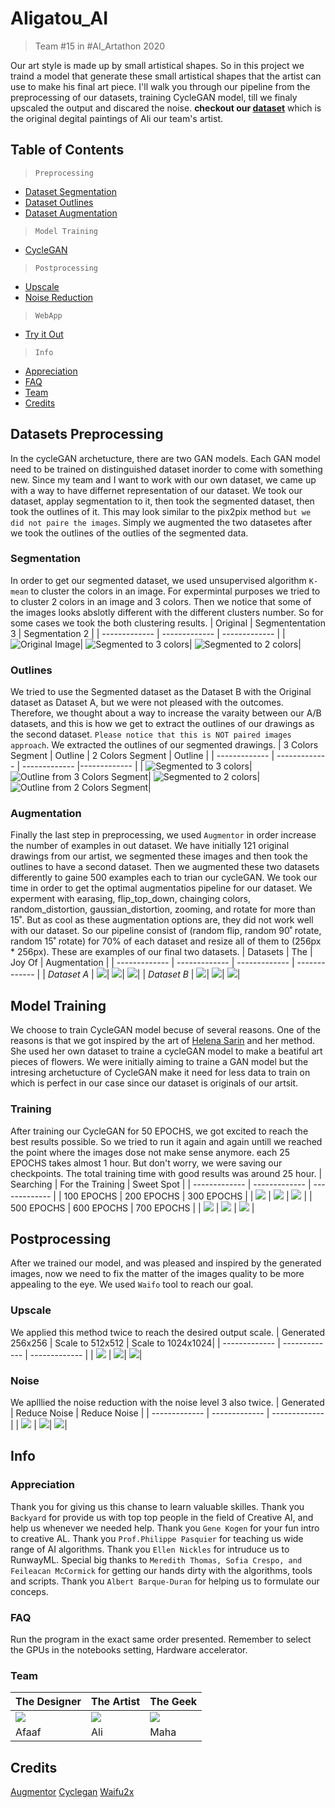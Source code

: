 # AIigatou_AI
> Team #15 in #AI_Artathon 2020

Our art style is made up by small artistical shapes. So in this project we traind a model that generate these small artistical shapes that the artist can use to make his final art piece. I'll walk you through our pipeline from the preprocessing of our datasets, training CycleGAN model, till we finaly upscaled the output and discared the noise. **checkout our [dataset](https://drive.google.com/drive/folders/1KKrFin2dVa_hObgy3ihSyd_K7xtYSWsh?usp=sharing)** which is the original degital paintings of Ali our team's artist.

## Table of Contents
>`Preprocessing`
- [Dataset Segmentation](#segmentation)
- [Dataset Outlines](#outlines)
- [Dataset Augmentation](#augmentation)

>`Model Training`
- [CycleGAN](#training)

>`Postprocessing`
- [Upscale](#upscale)
- [Noise Reduction](#noise)


>`WebApp`
- [Try it Out](https://item-catalog-254722.appspot.com/)

>`Info`
- [Appreciation](#appreciation)
- [FAQ](#faq)
- [Team](#team)
- [Credits](#credits)


## Datasets Preprocessing
In the cycleGAN archetucture, there are two GAN models. Each GAN model need to be trained on distinguished dataset inorder to come with something new. Since my team and I want to work with our own dataset, we came up with a way to have differnet representation of our dataset. We took our dataset, applay segmentation to it, then took the segmented dataset, then took the outlines of it. This may look similar to the pix2pix method `but we did not paire the images`. Simply we augmented the two datasetes after we took the outlines of the outlies of the segmented data.

### Segmentation
In order to get our segmented dataset, we used unsupervised algorithm `K-mean` to cluster the colors in an image.  For expermintal purposes we tried to to cluster 2 colors in an image and 3 colors. Then we notice that some of the images looks abslotly different with the different clusters number. So for some cases we took the both clustering results.
| Original | Segmententation 3 | Segmentation 2 |
| ------------- | ------------- | ------------- |
|![](Images/segmentation/1.png "Original Image")| ![](Images/segmentation/2.png "Segmented to 3 colors")| ![](Images/segmentation/3.png "Segmented to 2 colors")|

### Outlines 
We tried to use the Segmented dataset as the Dataset B with the Original dataset as Dataset A, but we were not pleased with the outcomes. Therefore, we thought about a way to increase the varaity between our A/B datasets, and this is how we get to extract the outlines of our drawings as the second dataset. `Please notice that this is NOT paired images approach`.
We extracted the outlines of our segmented drawings.
| 3 Colors Segment | Outline | 2 Colors Segment | Outline |
| ------------- | ------------- | ------------- |------------- |
| ![](Images/outlines/1.png "Segmented to 3 colors")|  ![](Images/outlines/2.png "Outline from 3 Colors Segment")| ![](Images/outlines/3.png "Segmented to 2 colors")| ![](Images/outlines/4.png "Outline from 2 Colors Segment")|


### Augmentation 
Finally the last step in preprocessing, we used `Augmentor` in order increase the number of examples in out dataset.  We have initially 121 original drawings from our artist, we segmented these images and then took the outlines to have a second dataset. Then we augmented these two datasets differently to gaine 500 examples each to trian our cycleGAN. We took our time in order to get the optimal augmentatios pipeline for our dataset. We experment with earasing, flip_top_down, chainging colors, random_distortion, gaussian_distortion, zooming, and rotate for more than 15˚. But as cool as these augmentation options are, they did not work well with our dataset. So our pipeline consist of (random flip, random 90˚ rotate, random 15˚ rotate) for 70% of each dataset and resize all of them to (256px * 256px). These are examples of our final two datasets.
| Datasets | The | Joy Of | Augmentation |
| ------------- | ------------- | ------------- | ------------- |
| *Dataset A*     | ![](Images/augmentation/2.png)|  ![](Images/augmentation/1.png)| ![](Images/augmentation/3.png)|
| *Dataset B*     | ![](Images/augmentation/4.png)|  ![](Images/augmentation/5.png)| ![](Images/augmentation/6.png)|

## Model Training
We choose to train CycleGAN model becuse of several reasons. One of the reasons is that we got inspired by the art of [Helena Sarin](https://twitter.com/glagolista) and her method. She used her own dataset to traine a cycleGAN model to make a beatiful art pieces of flowers. We were initially aiming to traine a GAN model but the intresing archetucture of CycleGAN make it need for less data to train on which is perfect in our case since our dataset is originals of our artsit. 

### Training
After training our CycleGAN for 50 EPOCHS, we got excited to reach the best results possible. So we tried to run it again and again untill we reached the point where the images dose not make sense anymore. each 25 EPOCHS takes almost 1 hour. But don't worry, we were saving our checkpoints. The total training time with good results was around 25 hour.
| Searching | For the Training | Sweet Spot |
| ------------- | ------------- | ------------- |
| 100 EPOCHS | 200 EPOCHS | 300 EPOCHS  |
| ![](Images/training/100_EPOCHS.png) | ![](Images/training/200_EPOCHS.png) | ![](Images/training/300_EPOCHS.png)  |
| 500 EPOCHS  | 600 EPOCHS  | 700 EPOCHS  |
| ![](Images/training/500_EPOCHS.png) | ![](Images/training/600_EPOCHS.png)  | ![](Images/training/700_EPOCHS.png)  |


## Postprocessing
After we trained our model, and was pleased and inspired by the generated images, now we need to fix the matter of the images quality to be more appealing to the eye. We used `Waifo` tool to reach our goal.

### Upscale
We applied this method twice to reach the desired output scale.
| Generated 256x256 | Scale to 512x512 | Scale to 1024x1024|
| ------------- | ------------- | ------------- |
| ![](Images/postprocessing/0.png) | ![](Images/postprocessing/s1.png)|  ![](Images/postprocessing/s2.png)|

### Noise
We aplllied the noise reduction with the noise level 3 also twice.
| Generated | Reduce Noise | Reduce Noise |
| ------------- | ------------- | ------------- |
| ![](Images/postprocessing/0.png) | ![](Images/postprocessing/n1.png)|  ![](Images/postprocessing/n2.png)|

## Info 
### Appreciation
Thank you for giving us this chanse to learn valuable skilles. Thank you `Backyard` for provide us with top top people in the field of Creative AI, and help us whenever we needed help. Thank you `Gene Kogen` for your fun intro to creative AL. Thank you `Prof.Philippe Pasquier` for teaching us wide range of AI algorithms. Thank you `Ellen Nickles` for intruduce us to RunwayML. Special big thanks to `Meredith Thomas, Sofia Crespo, and Feileacan McCormick` for getting our hands dirty with the algorithms, tools and scripts. Thank you `Albert Barque-Duran` for helping us to formulate our conceps.

### FAQ
Run the program in the exact same order presented. Remember to select the GPUs in the notebooks setting, Hardware accelerator.

### Team
| The Designer | The Artist | The Geek |
| ------------- | ------------- | ------------- |
| ![](Images/team/Afaaf.png) | ![](Images/team/Ali.png)|  ![](Images/team/Maha.png)|
| Afaaf | Ali | Maha |

## Credits
[Augmentor](https://github.com/mdbloice/Augmentor)
[Cyclegan](https://www.tensorflow.org/tutorials/generative/cyclegan)
[Waifu2x](https://github.com/nagadomi/waifu2x)

